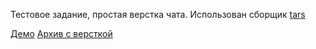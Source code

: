 Тестовое задание, простая верстка чата.
Использован сборщик [tars](https://github.com/tars/tars-cli)

[Демо](https://aimmlegate.github.io/simple-chat/index.html) 
[Архив с версткой](https://aimmlegate.github.io/simple-chat/build_ver-Sat_Mar_24_2018_14_32_06.zip)